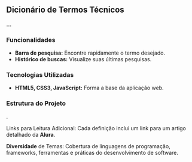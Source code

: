 ## Dicionário de Termos Técnicos

**...**

### Funcionalidades

* **Barra de pesquisa:** Encontre rapidamente o termo desejado.
* **Histórico de buscas:** Visualize suas últimas pesquisas.

### Tecnologias Utilizadas

* **HTML5, CSS3, JavaScript:** Forma a base da aplicação web.

### Estrutura do Projeto
.

Links para Leitura Adicional: Cada definição inclui um link para um artigo detalhado da **Alura**.

**Diversidade** de Temas: Cobertura de linguagens de programação, frameworks, ferramentas e práticas do desenvolvimento de software.
